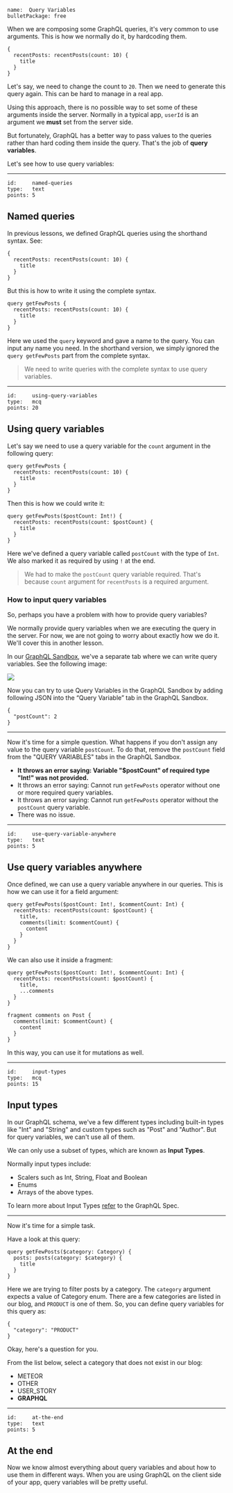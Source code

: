 ```
name:  Query Variables
bulletPackage: free
```

When we are composing some GraphQL queries, it's very common to use arguments. This is how we normally do it, by hardcoding them.

~~~
{
  recentPosts: recentPosts(count: 10) {
    title
  }
}
~~~

Let's say, we need to change the count to `20`. Then we need to generate this query again. This can be hard to manage in a real app.

Using this approach, there is no possible way to set some of these arguments inside the server. Normally in a typical app, `userId` is an argument we **must** set from the server side.

But fortunately, GraphQL has a better way to pass values to the queries rather than hard coding them inside the query. That's the job of **query variables**.

Let's see how to use query variables:

*****

```
id:     named-queries
type:   text
points: 5
```

## Named queries

In previous lessons, we defined GraphQL queries using the shorthand syntax. See:

~~~
{
  recentPosts: recentPosts(count: 10) {
    title
  }
}
~~~

But this is how to write it using the complete syntax.

~~~
query getFewPosts {
  recentPosts: recentPosts(count: 10) {
    title
  }
}
~~~

Here we used the `query` keyword and gave a name to the query. You can input any name you need. In the shorthand version, we simply ignored the `query getFewPosts` part from the complete syntax.

> We need to write queries with the complete syntax to use query variables.

*****

```
id:     using-query-variables
type:   mcq
points: 20
```

## Using query variables

Let's say we need to use a query variable for the `count` argument in the following query:

~~~
query getFewPosts {
  recentPosts: recentPosts(count: 10) {
    title
  }
}
~~~

Then this is how we could write it:

~~~
query getFewPosts($postCount: Int!) {
  recentPosts: recentPosts(count: $postCount) {
    title
  }
}
~~~

Here we've defined a query variable called `postCount` with the type of `Int`. We also marked it as required by using `!` at the end.

> We had to make the `postCount` query variable required. That's because `count` argument for `recentPosts` is a required argument.

### How to input query variables

So, perhaps you have a problem with how to provide query variables?

We normally provide query variables when we are executing the query in the server. For now, we are not going to worry about exactly how we do it. We'll cover this in another lesson.

In our [GraphQL Sandbox](https://sandbox.learngraphql.com/), we've a separate tab where we can write query variables. See the following image:

![](https://cldup.com/EJVOyG42CJ.png)

Now you can try to use Query Variables in the GraphQL Sandbox by adding following JSON into the “Query Variable” tab in the GraphQL Sandbox.

~~~
{
  "postCount": 2
}
~~~

---

Now it's time for a simple question. What happens if you don't assign any value to the query variable `postCount`. To do that, remove the `postCount` field from the "QUERY VARIABLES" tabs in the GraphQL Sandbox.

  - **It throws an error saying: Variable "$postCount" of required type "Int!" was not provided.**
  - It throws an error saying: Cannot run `getFewPosts` operator without one or more required query variables.
  - It throws an error saying: Cannot run `getFewPosts` operator without the `postCount` query variable.
  - There was no issue.

*****

```
id:     use-query-variable-anywhere
type:   text
points: 5
```

## Use query variables anywhere

Once defined, we can use a query variable anywhere in our queries. This is how we can use it for a field argument:

~~~
query getFewPosts($postCount: Int!, $commentCount: Int) {
  recentPosts: recentPosts(count: $postCount) {
    title,
    comments(limit: $commentCount) {
      content
    }
  }
}
~~~

We can also use it inside a fragment:

~~~
query getFewPosts($postCount: Int!, $commentCount: Int) {
  recentPosts: recentPosts(count: $postCount) {
    title,
    ...comments
  }
}

fragment comments on Post {
  comments(limit: $commentCount) {
    content
  }
}
~~~

In this way, you can use it for mutations as well.

*****

```
id:     input-types
type:   mcq
points: 15
```

## Input types

In our GraphQL schema, we've a few different types including built-in types like "Int" and "String" and custom types such as "Post" and "Author". But for query variables, we can't use all of them.

We can only use a subset of types, which are known as **Input Types**.

Normally input types include:

* Scalers such as Int, String, Float and Boolean
* Enums
* Arrays of the above types.

To learn more about Input Types [refer](https://facebook.github.io/graphql/#sec-Input-Types) to the GraphQL Spec.

---

Now it's time for a simple task.

Have a look at this query:

~~~
query getFewPosts($category: Category) {
  posts: posts(category: $category) {
    title
  }
}
~~~

Here we are trying to filter posts by a category. The `category` argument expects a value of Category enum.  There are a few categories are listed in our blog, and `PRODUCT` is one of them. So, you can define query variables for this query as:

~~~
{ 
  "category": "PRODUCT"
}
~~~

Okay, here's a question for you. 

From the list below, select a category that does not exist in our blog:

  - METEOR
  - OTHER
  - USER_STORY
  - **GRAPHQL**

*****

```
id:     at-the-end
type:   text
points: 5
```

## At the end

Now we know almost everything about query variables and about how to use them in different ways. When you are using GraphQL on the client side of your app, query variables will be pretty useful.